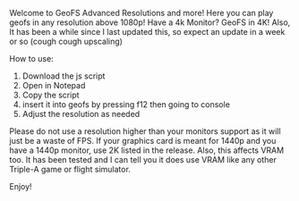 Welcome to GeoFS Advanced Resolutions and more! Here you can play geofs in any resolution above 1080p! Have a 4k Monitor? GeoFS in 4K!
Also, It has been a while since I last updated this, so expect an update in a week or so (cough cough upscaling)

How to use:
1. Download the js script
2. Open in Notepad
3. Copy the script
4. insert it into geofs by pressing f12 then going to console
5. Adjust the resolution as needed

Please do not use a resolution higher than your monitors support as it will just be a waste of FPS. If your graphics card is meant for 1440p and you have a 1440p monitor, use 2K listed in the release.
Also, this affects VRAM too. It has been tested and I can tell you it does use VRAM like any other Triple-A game or flight simulator.

Enjoy!
